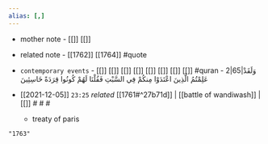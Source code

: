 ```yaml
---
alias: [,]
---
```

- mother note - [[]] [[]]
- related note - [[1762]] [[1764]] #quote 
- `contemporary events` - [[]] [[]] [[]] [[]] [[]] [[]] [[]] [[]] #quran - 2|65|وَلَقَدْ عَلِمْتُمُ الَّذِينَ اعْتَدَوْا مِنكُمْ فِي السَّبْتِ فَقُلْنَا لَهُمْ كُونُوا قِرَدَةً خَاسِئِينَ

- [[2021-12-05]]  `23:25` _related_ [[1761#^27b71d]] | [[battle of wandiwash]] | [[]] # # #
	- treaty of paris

```query
"1763"
```